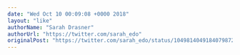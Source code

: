 ```yaml
---
date: "Wed Oct 10 00:09:08 +0000 2018"
layout: "like"
authorName: "Sarah Drasner"
authorUrl: "https://twitter.com/sarah_edo"
originalPost: "https://twitter.com/sarah_edo/status/1049814049184079872"
---
```


